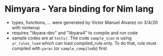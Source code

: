 # Nimyara - Yara binding for Nim lang

- types, functions, ... were generated by Victor Manuel Alvarez on 3/4/20 with nimterop
- requires "libyara-dev" and "libyara4" to compile and run code
- sample codes are at `tests/`. The code `sample_scan` is using `yr_rules_load` which can load compiled_rule only. To do that, rule must compiled with `yarac` (or `sample_compiledb`) first